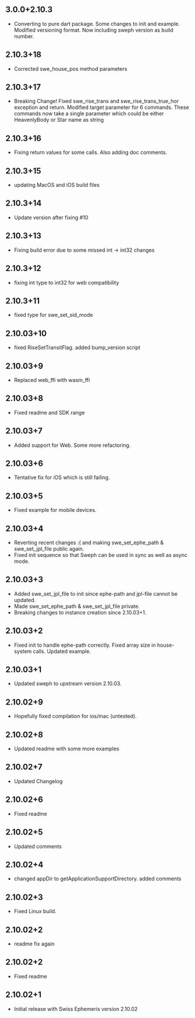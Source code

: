 ## 3.0.0+2.10.3

- Converting to pure dart package. Some changes to init and example. Modified versioning format. Now including sweph version as build number.

## 2.10.3+18

- Corrected swe_house_pos method parameters

## 2.10.3+17

- Breaking Change! Fixed swe_rise_trans and swe_rise_trans_true_hor exception and return. Modified target parameter for 6 commands. These commands now take a single parameter which could be either HeavenlyBody or Star name as string

## 2.10.3+16

- Fixing return values for some calls. Also adding doc comments.

## 2.10.3+15

- updating MacOS and iOS build files

## 2.10.3+14

- Update version after fixing #10

## 2.10.3+13

- Fixing build error due to some missed int -> int32 changes

## 2.10.3+12

- fixing int type to int32 for web compatibility

## 2.10.3+11

- fixed type for swe_set_sid_mode

## 2.10.03+10

- fixed RiseSetTransitFlag. added bump_version script

## 2.10.03+9

- Replaced web_ffi with wasm_ffi

## 2.10.03+8

- Fixed readme and SDK range

## 2.10.03+7

- Added support for Web. Some more refactoring.

## 2.10.03+6

- Tentative fix for iOS which is still failing.

## 2.10.03+5

- Fixed example for mobile devices.

## 2.10.03+4

- Reverting recent changes :( and making swe_set_ephe_path & swe_set_jpl_file public again.
- Fixed init sequence so that Sweph can be used in sync as well as async mode.

## 2.10.03+3

- Added swe_set_jpl_file to init since ephe-path and jpl-file cannot be updated.
- Made swe_set_ephe_path & swe_set_jpl_file private.
- Breaking changes to instance creation since 2.10.03+1.

## 2.10.03+2

- Fixed init to handle ephe-path correctly. Fixed array size in house-system calls. Updated example.

## 2.10.03+1

- Updated sweph to upstream version 2.10.03.

## 2.10.02+9

- Hopefully fixed compilation for ios/mac (untested).

## 2.10.02+8

- Updated readme with some more examples

## 2.10.02+7

- Updated Changelog

## 2.10.02+6

- Fixed readme

## 2.10.02+5

- Updated comments

## 2.10.02+4

- changed appDir to getApplicationSupportDirectory. added comments

## 2.10.02+3

- Fixed Linux build.

## 2.10.02+2

- readme fix again

## 2.10.02+2

- Fixed readme

## 2.10.02+1

- Initial release with Swiss Ephemeris version 2.10.02

